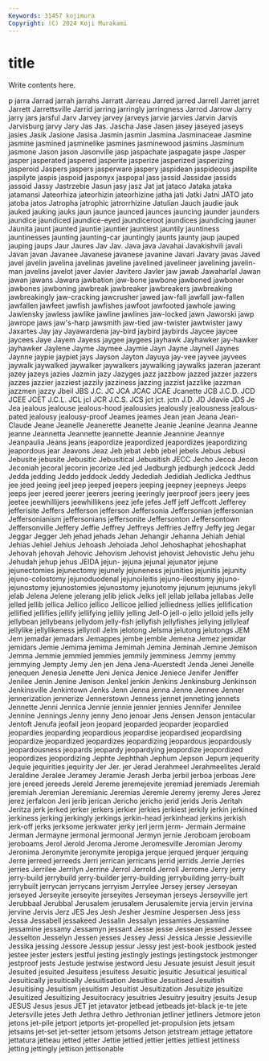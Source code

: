```yaml
---
Keywords: 31457 kojimura
Copyright: (C) 2024 Koji Murakami
---
```


# title

Write contents here.



p jarra
Jarrad jarrah jarrahs Jarratt Jarreau Jarred jarred Jarrell Jarret jarret
Jarrett Jarrettsville Jarrid jarring jarringly jarringness Jarrod Jarrow Jarry jarry
jars jarsful Jarv Jarvey jarvey jarveys jarvie jarvies Jarvin Jarvis
Jarvisburg jarvy Jary Jas Jas. Jascha Jase Jasen jasey jaseyed
jaseys jasies Jasik Jasione Jasisa Jasmin jasmin Jasmina Jasminaceae Jasmine
jasmine jasmined jasminelike jasmines jasminewood jasmins Jasminum jasmone Jason jason
Jasonville jasp jaspachate jaspagate jaspe Jasper jasper jasperated jaspered jasperite
jasperize jasperized jasperizing jasperoid Jaspers jaspers jasperware jaspery jaspidean jaspideous
jaspilite jaspilyte jaspis jaspoid jasponyx jaspopal jass jassid Jassidae jassids
jassoid Jassy Jastrzebie Jasun jasy jasz Jat jat jataco Jataka
jataka jatamansi Jateorhiza jateorhizin jateorhizine jatha jati Jatki Jatni JATO
jato jatoba jatos Jatropha jatrophic jatrorrhizine Jatulian Jauch jaudie jauk
jauked jauking jauks jaun jaunce jaunced jaunces jauncing jaunder jaunders
jaundice jaundiced jaundice-eyed jaundiceroot jaundices jaundicing jauner Jaunita jaunt jaunted
jauntie jauntier jauntiest jauntily jauntiness jauntinesses jaunting jaunting-car jauntingly jaunts
jaunty jaup jauped jauping jaups Jaur Jaures Jav Jav. Java
java Javahai Javakishvili javali Javan javan Javanee Javanese javanese javanine
Javari Javary javas Javed javel javelin javelina javelinas javeline javelined
javelineer javelining javelin-man javelins javelot javer Javier Javitero Javler jaw
jawab Jawaharlal Jawan jawan jawans Jawara jawbation jaw-bone jawbone jawboned
jawboner jawbones jawboning jawbreak jawbreaker jawbreakers jawbreaking jawbreakingly jaw-cracking jawcrusher
jawed jaw-fall jawfall jaw-fallen jawfallen jawfeet jawfish jawfishes jawfoot jawfooted
jawhole jawing Jawlensky jawless jawlike jawline jawlines jaw-locked jawn Jaworski
jawp jawrope jaws jaw's-harp jawsmith jaw-tied jaw-twister jawtwister jawy Jaxartes
Jay jay Jayawardena jay-bird jaybird jaybirds Jaycee jaycee jaycees Jaye
Jayem Jayess jaygee jaygees jayhawk Jayhawker jay-hawker jayhawker Jaylene Jayme
Jaymee Jaymie Jayn Jayne Jaynell Jaynes Jaynne jaypie jaypiet jays
Jayson Jayton Jayuya jay-vee jayvee jayvees jaywalk jaywalked jaywalker jaywalkers
jaywalking jaywalks jazeran jazerant jazey jazeys jazies Jazmin jazy Jazyges
jazz jazzbow jazzed jazzer jazzers jazzes jazzier jazziest jazzily jazziness
jazzing jazzist jazzlike jazzman jazzmen jazzy Jbeil JBS J.C. JC
JCA JCAC JCAE Jcanette JCB J.C.D. JCD JCEE JCET J.C.L.
JCL jcl JCR J.C.S. JCS jct jct. jctn J.D. JD
Jdavie JDS Je Jea jealous jealouse jealous-hood jealousies jealously jealousness
jealous-pated jealousy jealousy-proof Jeames jeames Jean jean Jeana Jean-Claude Jeane
Jeanelle Jeanerette Jeanette Jeanie Jeanine Jeanna Jeanne jeanne Jeannetta Jeannette
jeannette Jeannie Jeannine Jeannye Jeanpaulia Jeans jeans jeapordize jeapordized jeapordizes
jeapordizing jeapordous jear Jeavons Jeaz Jeb jebat Jebb jebel jebels
Jebus Jebusi Jebusite jebusite Jebusitic Jebusitical Jebusitish JECC Jecho Jecoa
Jecon Jeconiah jecoral jecorin jecorize Jed jed Jedburgh jedburgh jedcock
Jedd Jedda jedding Jeddo jeddock Jeddy Jedediah Jedidiah Jedlicka Jedthus
jee jeed jeeing jeel jeep jeeped jeepers jeeping jeepney jeepneys
Jeeps jeeps jeer jeered jeerer jeerers jeering jeeringly jeerproof jeers
jeery jees jeetee jeewhillijers jeewhillikens jeez jefe jefes Jeff jeff
Jeffcott Jefferey jefferisite Jeffers Jefferson jefferson Jeffersonia Jeffersonian jeffersonian Jeffersonianism
jeffersonians jeffersonite Jeffersonton Jeffersontown Jeffersonville Jeffery Jeffie Jeffrey Jeffreys Jeffries
Jeffry Jeffy jeg Jegar Jeggar Jegger Jeh jehad jehads Jehan
Jehangir Jehanna Jehiah Jehial Jehias Jehiel Jehius Jehoash Jehoiada Jehol
Jehoshaphat jehoshaphat Jehovah jehovah Jehovic Jehovism Jehovist jehovist Jehovistic Jehu
jehu Jehudah jehup jehus JEIDA jejun- jejuna jejunal jejunator jejune
jejunectomies jejunectomy jejunely jejuneness jejunities jejunitis jejunity jejuno-colostomy jejunoduodenal jejunoileitis
jejuno-ileostomy jejuno-jejunostomy jejunostomies jejunostomy jejunotomy jejunum jejunums jekyll jelab Jelena
Jelene jelerang jelib jelick Jelks jell jellab jellaba jellabas Jelle
jelled jellib jellica Jellico jellico Jellicoe jellied jelliedness jellies jellification
jellified jellifies jellify jellifying jellily jelling Jell-O jell-o jello jelloid
jells jelly jellybean jellybeans jellydom jelly-fish jellyfish jellyfishes jellying jellyleaf
jellylike jellylikeness jellyroll Jelm jelotong Jelsma jelutong jelutongs JEM Jem
jemadar jemadars Jemappes jembe jemble Jemena Jemez jemidar jemidars Jemie
Jemima jemima Jemimah Jemina Jeminah Jemine Jemison Jemma Jemmie jemmied
jemmies jemmily jemminess Jemmy jemmy jemmying Jempty Jemy Jen jen
Jena Jena-Auerstedt Jenda Jenei Jenelle jenequen Jenesia Jenette Jeni Jenica
Jenice Jeniece Jenifer Jeniffer Jenilee Jenin Jenine Jenison Jenkel jenkin
Jenkins Jenkinsburg Jenkinson Jenkinsville Jenkintown Jenks Jenn Jenna jenna Jenne
Jennee Jenner jennerization jennerize Jennerstown Jenness jennet jenneting jennets Jennette
Jenni Jennica Jennie jennie jennier jennies Jennifer Jennilee Jennine Jennings
Jenny jenny Jeno jenoar Jens Jensen Jenson jentacular Jentoft Jenufa
jeofail jeon jeopard jeoparded jeoparder jeopardied jeopardies jeoparding jeopardious jeopardise
jeopardised jeopardising jeopardize jeopardized jeopardizes jeopardizing jeopardous jeopardously jeopardousness jeopards
jeopardy jeopardying jeopordize jeopordized jeopordizes jeopordizing Jephte Jephthah Jephum Jepson
Jepum jequerity Jequie jequirities jequirity Jer Jer. jer Jerad Jerahmeel
Jerahmeelites Jerald Jeraldine Jeralee Jeramey Jeramie Jerash Jerba jerbil jerboa
jerboas Jere jere jereed jereeds Jereld Jereme jeremejevite jeremiad jeremiads
Jeremiah jeremiah Jeremian Jeremianic Jeremias Jeremie Jeremy jeremy Jeres Jerez
jerez jerfalcon Jeri jerib jerican Jericho jericho jerid jerids Jeris
Jeritah Jeritza jerk jerked jerker jerkers jerkier jerkies jerkiest jerkily
jerkin jerkined jerkiness jerking jerkingly jerkings jerkin-head jerkinhead jerkins jerkish
jerk-off jerks jerksome jerkwater jerky jerl jerm jerm- Jermain Jermaine
Jerman Jermayne jermonal jermoonal Jermyn jernie Jeroboam jeroboam jeroboams Jerol
Jerold Jeroma Jerome Jeromesville Jeromian Jeromy Jeronima Jeronymite jeronymite jeropiga
jerque jerqued jerquer jerquing Jerre jerreed jerreeds Jerri jerrican jerricans
jerrid jerrids Jerrie Jerries jerries Jerrilee Jerrilyn Jerrine Jerrol Jerrold
Jerroll Jerrome Jerry jerry jerry-build jerrybuild jerry-builder jerry-building jerrybuilding jerry-built
jerrybuilt jerrycan jerrycans jerryism Jerrylee Jersey jersey Jerseyan jerseyed Jerseyite
jerseyite jerseyites Jerseyman jerseys Jerseyville jert Jerubbaal Jerubbal Jerusalem jerusalem
Jerusalemite jervia jervin jervina jervine Jervis Jerz JES Jes Jesh
Jesher Jesmine Jespersen Jess jess Jessa Jessabell jessakeed Jessalin Jessalyn
jessamies Jessamine jessamine jessamy Jessamyn jessant Jesse jesse Jessean jessed
Jessee Jesselton Jesselyn Jessen jesses Jessey Jessi Jessica Jessie Jessieville
Jessika jessing Jessore Jessup jessur Jessy jest jest-book jestbook jested
jestee jester jesters jestful jesting jestingly jestings jestingstock jestmonger jestproof
jests Jestude jestwise jestword Jesu Jesuate jesuist Jesuit jesuit Jesuited
jesuited Jesuitess jesuitess Jesuitic jesuitic Jesuitical jesuitical Jesuitically jesuitically Jesuitisation
Jesuitise Jesuitised Jesuitish Jesuitising Jesuitism jesuitism Jesuitist Jesuitization Jesuitize jesuitize
Jesuitized Jesuitizing Jesuitocracy jesuitries Jesuitry jesuitry jesuits Jesup JESUS Jesus
jesus JET jet jetavator jetbead jetbeads jet-black je-te jete Jetersville
jetes Jeth Jethra Jethro Jethronian jetliner jetliners Jetmore jeton jetons
jet-pile jetport jetports jet-propelled jet-propulsion jets jetsam jetsams jet-set jet-setter
jetsom jetsoms Jetson jetstream jettage jettatore jettatura jetteau jetted jetter
Jettie jettied jettier jetties jettiest jettiness jetting jettingly jettison jettisonable
